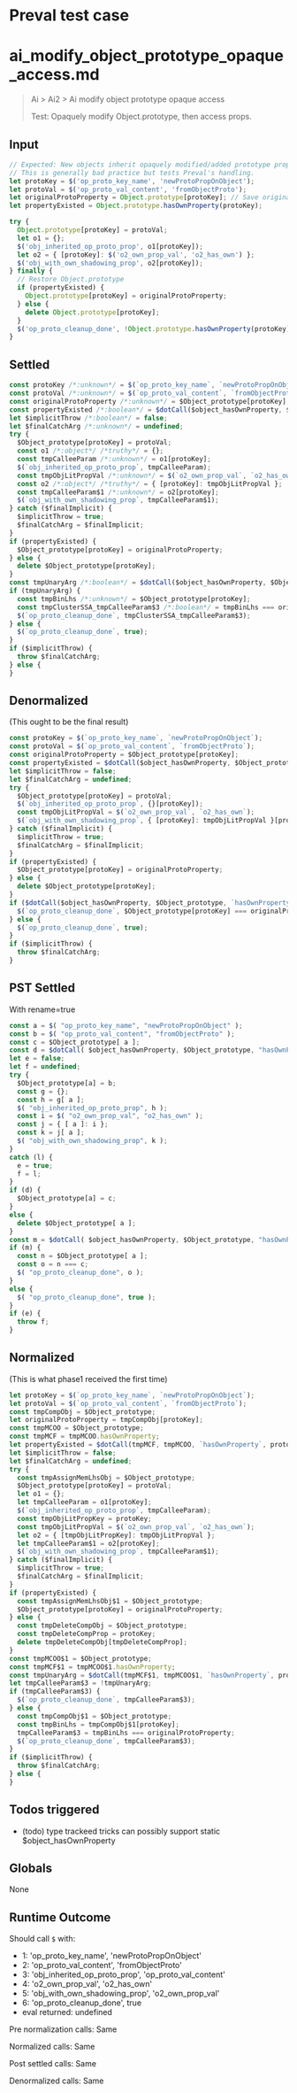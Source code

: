 # Preval test case

# ai_modify_object_prototype_opaque_access.md

> Ai > Ai2 > Ai modify object prototype opaque access
>
> Test: Opaquely modify Object.prototype, then access props.

## Input

`````js filename=intro
// Expected: New objects inherit opaquely modified/added prototype properties.
// This is generally bad practice but tests Preval's handling.
let protoKey = $('op_proto_key_name', 'newProtoPropOnObject');
let protoVal = $('op_proto_val_content', 'fromObjectProto');
let originalProtoProperty = Object.prototype[protoKey]; // Save original, if any
let propertyExisted = Object.prototype.hasOwnProperty(protoKey);

try {
  Object.prototype[protoKey] = protoVal;
  let o1 = {};
  $('obj_inherited_op_proto_prop', o1[protoKey]);
  let o2 = { [protoKey]: $('o2_own_prop_val', 'o2_has_own') };
  $('obj_with_own_shadowing_prop', o2[protoKey]);
} finally {
  // Restore Object.prototype
  if (propertyExisted) {
    Object.prototype[protoKey] = originalProtoProperty;
  } else {
    delete Object.prototype[protoKey];
  }
  $('op_proto_cleanup_done', !Object.prototype.hasOwnProperty(protoKey) || Object.prototype[protoKey] === originalProtoProperty);
}
`````


## Settled


`````js filename=intro
const protoKey /*:unknown*/ = $(`op_proto_key_name`, `newProtoPropOnObject`);
const protoVal /*:unknown*/ = $(`op_proto_val_content`, `fromObjectProto`);
const originalProtoProperty /*:unknown*/ = $Object_prototype[protoKey];
const propertyExisted /*:boolean*/ = $dotCall($object_hasOwnProperty, $Object_prototype, `hasOwnProperty`, protoKey);
let $implicitThrow /*:boolean*/ = false;
let $finalCatchArg /*:unknown*/ = undefined;
try {
  $Object_prototype[protoKey] = protoVal;
  const o1 /*:object*/ /*truthy*/ = {};
  const tmpCalleeParam /*:unknown*/ = o1[protoKey];
  $(`obj_inherited_op_proto_prop`, tmpCalleeParam);
  const tmpObjLitPropVal /*:unknown*/ = $(`o2_own_prop_val`, `o2_has_own`);
  const o2 /*:object*/ /*truthy*/ = { [protoKey]: tmpObjLitPropVal };
  const tmpCalleeParam$1 /*:unknown*/ = o2[protoKey];
  $(`obj_with_own_shadowing_prop`, tmpCalleeParam$1);
} catch ($finalImplicit) {
  $implicitThrow = true;
  $finalCatchArg = $finalImplicit;
}
if (propertyExisted) {
  $Object_prototype[protoKey] = originalProtoProperty;
} else {
  delete $Object_prototype[protoKey];
}
const tmpUnaryArg /*:boolean*/ = $dotCall($object_hasOwnProperty, $Object_prototype, `hasOwnProperty`, protoKey);
if (tmpUnaryArg) {
  const tmpBinLhs /*:unknown*/ = $Object_prototype[protoKey];
  const tmpClusterSSA_tmpCalleeParam$3 /*:boolean*/ = tmpBinLhs === originalProtoProperty;
  $(`op_proto_cleanup_done`, tmpClusterSSA_tmpCalleeParam$3);
} else {
  $(`op_proto_cleanup_done`, true);
}
if ($implicitThrow) {
  throw $finalCatchArg;
} else {
}
`````


## Denormalized
(This ought to be the final result)

`````js filename=intro
const protoKey = $(`op_proto_key_name`, `newProtoPropOnObject`);
const protoVal = $(`op_proto_val_content`, `fromObjectProto`);
const originalProtoProperty = $Object_prototype[protoKey];
const propertyExisted = $dotCall($object_hasOwnProperty, $Object_prototype, `hasOwnProperty`, protoKey);
let $implicitThrow = false;
let $finalCatchArg = undefined;
try {
  $Object_prototype[protoKey] = protoVal;
  $(`obj_inherited_op_proto_prop`, {}[protoKey]);
  const tmpObjLitPropVal = $(`o2_own_prop_val`, `o2_has_own`);
  $(`obj_with_own_shadowing_prop`, { [protoKey]: tmpObjLitPropVal }[protoKey]);
} catch ($finalImplicit) {
  $implicitThrow = true;
  $finalCatchArg = $finalImplicit;
}
if (propertyExisted) {
  $Object_prototype[protoKey] = originalProtoProperty;
} else {
  delete $Object_prototype[protoKey];
}
if ($dotCall($object_hasOwnProperty, $Object_prototype, `hasOwnProperty`, protoKey)) {
  $(`op_proto_cleanup_done`, $Object_prototype[protoKey] === originalProtoProperty);
} else {
  $(`op_proto_cleanup_done`, true);
}
if ($implicitThrow) {
  throw $finalCatchArg;
}
`````


## PST Settled
With rename=true

`````js filename=intro
const a = $( "op_proto_key_name", "newProtoPropOnObject" );
const b = $( "op_proto_val_content", "fromObjectProto" );
const c = $Object_prototype[ a ];
const d = $dotCall( $object_hasOwnProperty, $Object_prototype, "hasOwnProperty", a );
let e = false;
let f = undefined;
try {
  $Object_prototype[a] = b;
  const g = {};
  const h = g[ a ];
  $( "obj_inherited_op_proto_prop", h );
  const i = $( "o2_own_prop_val", "o2_has_own" );
  const j = { [ a ]: i };
  const k = j[ a ];
  $( "obj_with_own_shadowing_prop", k );
}
catch (l) {
  e = true;
  f = l;
}
if (d) {
  $Object_prototype[a] = c;
}
else {
  delete $Object_prototype[ a ];
}
const m = $dotCall( $object_hasOwnProperty, $Object_prototype, "hasOwnProperty", a );
if (m) {
  const n = $Object_prototype[ a ];
  const o = n === c;
  $( "op_proto_cleanup_done", o );
}
else {
  $( "op_proto_cleanup_done", true );
}
if (e) {
  throw f;
}
`````


## Normalized
(This is what phase1 received the first time)

`````js filename=intro
let protoKey = $(`op_proto_key_name`, `newProtoPropOnObject`);
let protoVal = $(`op_proto_val_content`, `fromObjectProto`);
const tmpCompObj = $Object_prototype;
let originalProtoProperty = tmpCompObj[protoKey];
const tmpMCOO = $Object_prototype;
const tmpMCF = tmpMCOO.hasOwnProperty;
let propertyExisted = $dotCall(tmpMCF, tmpMCOO, `hasOwnProperty`, protoKey);
let $implicitThrow = false;
let $finalCatchArg = undefined;
try {
  const tmpAssignMemLhsObj = $Object_prototype;
  $Object_prototype[protoKey] = protoVal;
  let o1 = {};
  let tmpCalleeParam = o1[protoKey];
  $(`obj_inherited_op_proto_prop`, tmpCalleeParam);
  const tmpObjLitPropKey = protoKey;
  const tmpObjLitPropVal = $(`o2_own_prop_val`, `o2_has_own`);
  let o2 = { [tmpObjLitPropKey]: tmpObjLitPropVal };
  let tmpCalleeParam$1 = o2[protoKey];
  $(`obj_with_own_shadowing_prop`, tmpCalleeParam$1);
} catch ($finalImplicit) {
  $implicitThrow = true;
  $finalCatchArg = $finalImplicit;
}
if (propertyExisted) {
  const tmpAssignMemLhsObj$1 = $Object_prototype;
  $Object_prototype[protoKey] = originalProtoProperty;
} else {
  const tmpDeleteCompObj = $Object_prototype;
  const tmpDeleteCompProp = protoKey;
  delete tmpDeleteCompObj[tmpDeleteCompProp];
}
const tmpMCOO$1 = $Object_prototype;
const tmpMCF$1 = tmpMCOO$1.hasOwnProperty;
const tmpUnaryArg = $dotCall(tmpMCF$1, tmpMCOO$1, `hasOwnProperty`, protoKey);
let tmpCalleeParam$3 = !tmpUnaryArg;
if (tmpCalleeParam$3) {
  $(`op_proto_cleanup_done`, tmpCalleeParam$3);
} else {
  const tmpCompObj$1 = $Object_prototype;
  const tmpBinLhs = tmpCompObj$1[protoKey];
  tmpCalleeParam$3 = tmpBinLhs === originalProtoProperty;
  $(`op_proto_cleanup_done`, tmpCalleeParam$3);
}
if ($implicitThrow) {
  throw $finalCatchArg;
} else {
}
`````


## Todos triggered


- (todo) type trackeed tricks can possibly support static $object_hasOwnProperty


## Globals


None


## Runtime Outcome


Should call `$` with:
 - 1: 'op_proto_key_name', 'newProtoPropOnObject'
 - 2: 'op_proto_val_content', 'fromObjectProto'
 - 3: 'obj_inherited_op_proto_prop', 'op_proto_val_content'
 - 4: 'o2_own_prop_val', 'o2_has_own'
 - 5: 'obj_with_own_shadowing_prop', 'o2_own_prop_val'
 - 6: 'op_proto_cleanup_done', true
 - eval returned: undefined

Pre normalization calls: Same

Normalized calls: Same

Post settled calls: Same

Denormalized calls: Same
